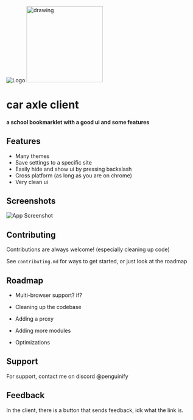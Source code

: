 
![Logo](https://delivery.contenthub.allstate.com/api/public/content/f0e5db4104d04bf386f97f6dc098bfc5?v=353a1ed1)
<img src="https://delivery.contenthub.allstate.com/api/public/content/f0e5db4104d04bf386f97f6dc098bfc5?v=353a1ed1" alt="drawing" width="200"/>
# car axle client

#### a school bookmarklet with a good ui and some features
## Features

- Many themes
- Save settings to a specific site
- Easily hide and show ui by pressing backslash
- Cross platform (as long as you are on chrome)
- Very clean ui
## Screenshots

![App Screenshot](https://via.placeholder.com/468x300?text=App+Screenshot+Here)


## Contributing

Contributions are always welcome!
(especially cleaning up code)


See `contributing.md` for ways to get started, or just look at the roadmap
## Roadmap

- Multi-browser support? if?

- Cleaning up the codebase

- Adding a proxy

- Adding more modules

- Optimizations
## Support

For support, contact me on discord @penguinify


## Feedback

In the client, there is a button that sends feedback, idk what the link is.

